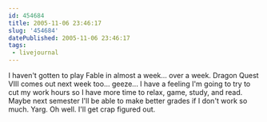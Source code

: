 ```yaml
---
id: 454684
title: 2005-11-06 23:46:17
slug: '454684'
datePublished: 2005-11-06 23:46:17
tags:
 - livejournal
---
```


I haven't gotten to play Fable in almost a week... over a week. Dragon Quest VIII comes out next week too... geeze... I have a feeling I'm going to try to cut my work hours so I have more time to relax, game, study, and read. Maybe next semester I'll be able to make better grades if I don't work so much. Yarg. Oh well. I'll get crap figured out.
